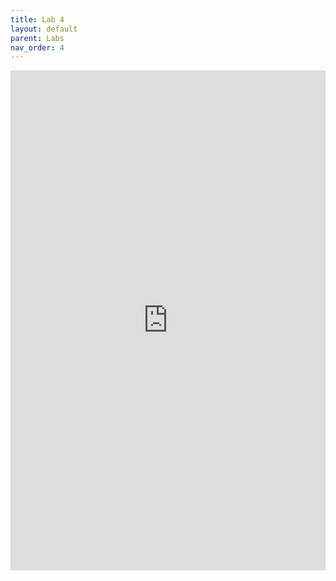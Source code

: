 ```yaml
---
title: Lab 4
layout: default
parent: Labs
nav_order: 4
---
```

<iframe 
    src="https://docs.google.com/document/d/e/2PACX-1vQ4BmOSxhQRHRiaXpLI5NW917xvXcZ_82Arxcj3jutSpwrJ7g68LUjFLeOvjTnyQ2QDmb5lDI50OrPs/pub?embedded=true" 
    width="100%" 
    height="800px" 
    frameborder="0" 
    allowfullscreen>
</iframe>
